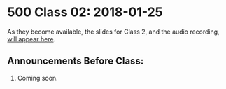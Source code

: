 # 500 Class 02: 2018-01-25

As they become available, the slides for Class 2, and the audio recording, [will appear here](https://github.com/THOMASELOVE/500-2018/blob/master/slides/class02).

## Announcements Before Class:

1. Coming soon.
